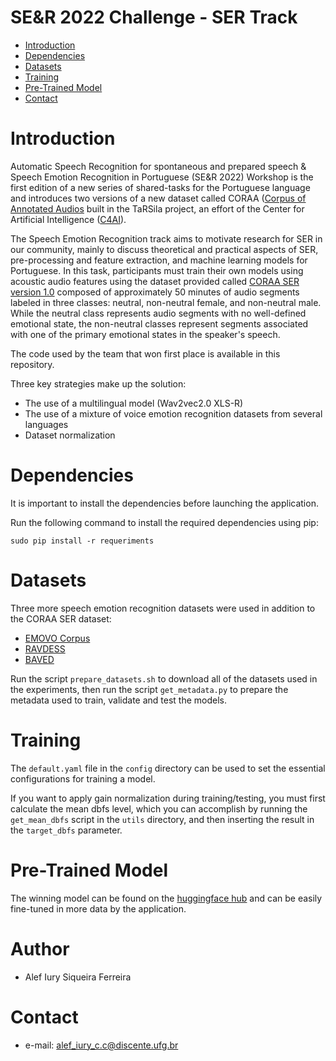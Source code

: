 # SE&R 2022 Challenge - SER Track

- [Introduction](#Introduction)
- [Dependencies](#Dependencies)
- [Datasets](#Datasets)
- [Training](#Training)
- [Pre-Trained Model](#Pre-Trained-Model)
- [Contact](#Contact)

# Introduction

Automatic Speech Recognition for spontaneous and prepared speech & Speech Emotion Recognition in Portuguese (SE&R 2022) Workshop is the first edition of a new series of shared-tasks for the Portuguese language and introduces two versions of a new dataset called CORAA ([Corpus of Annotated Audios](https://sites.google.com/viw/tarsila-c4ai) built in the TaRSila project, an effort of the Center for Artificial Intelligence ([C4AI](http://c4ai.inova.usp.br/pt/nlp2-pt)).

The Speech Emotion Recognition track aims to motivate research for SER in our community, mainly to discuss theoretical and practical aspects of SER, pre-processing and feature extraction, and machine learning models for Portuguese. In this task, participants must train their own models using acoustic audio features using the dataset provided called [CORAA SER version 1.0](https://github.com/rmarcacini/ser-coraa-pt-br/) composed of approximately 50 minutes of audio segments labeled in three classes: neutral, non-neutral female, and non-neutral male. While the neutral class represents audio segments with no well-defined emotional state, the non-neutral classes represent segments associated with one of the primary emotional states in the speaker's speech.

The code used by the team that won first place is available in this repository.

Three key strategies make up the solution:

- The use of a multilingual model (Wav2vec2.0 XLS-R)
- The use of a mixture of voice emotion recognition datasets from several languages
- Dataset normalization


# Dependencies

It is important to install the dependencies before launching the application.

Run the following command to install the required dependencies using pip:

```
sudo pip install -r requeriments
```

# Datasets

Three more speech emotion recognition datasets were used in addition to the CORAA SER dataset:

- [EMOVO Corpus](https://aclanthology.org/L14-1478/)
- [RAVDESS](https://smartlaboratory.org/ravdess/)
- [BAVED](https://github.com/40uf411/Basic-Arabic-Vocal-Emotions-Dataset)

Run the script ```prepare_datasets.sh``` to download all of the datasets used in the experiments, then run the script ```get_metadata.py``` to prepare the metadata used to train, validate and test the models.

# Training

The ```default.yaml``` file in the ```config``` directory can be used to set the essential configurations for training a model.

If you want to apply gain normalization during training/testing, you must first calculate the mean dbfs level, which you can accomplish by running the ```get_mean_dbfs``` script in the ```utils``` directory, and then inserting the result in the ```target_dbfs``` parameter.

# Pre-Trained Model

The winning model can be found on the [huggingface hub](https://huggingface.co/alefiury/wav2vec2-xls-r-300m-spontaneous-speech-emotion-recognition-brazilian-portuguese) and can be easily fine-tuned in more data by the application.

# Author

- Alef Iury Siqueira Ferreira

# Contact

- e-mail: alef_iury_c.c@discente.ufg.br